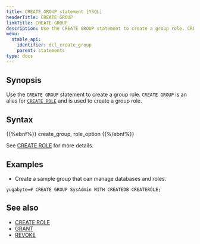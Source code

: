 ```yaml
---
title: CREATE GROUP statement [YSQL]
headerTitle: CREATE GROUP
linkTitle: CREATE GROUP
description: Use the CREATE GROUP statement to create a group role. CREATE GROUP is an alias for CREATE ROLE and is used to create a group role.
menu:
  stable_api:
    identifier: dcl_create_group
    parent: statements
type: docs
---
```


## Synopsis

Use the `CREATE GROUP` statement to create a group role. `CREATE GROUP` is an alias for [`CREATE ROLE`](../dcl_create_role) and is used to create a group role.

## Syntax

{{%ebnf%}}
  create_group,
  role_option
{{%/ebnf%}}

See [CREATE ROLE](../dcl_create_role) for more details.

## Examples

- Create a sample group that can manage databases and roles.

```plpgsql
yugabyte=# CREATE GROUP SysAdmin WITH CREATEDB CREATEROLE;
```

## See also

- [CREATE ROLE](../dcl_create_role)
- [GRANT](../dcl_grant)
- [REVOKE](../dcl_revoke)
